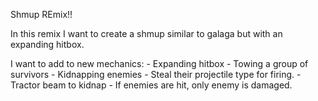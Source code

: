 Shmup REmix!!
  

In this remix I want to create a shmup similar to galaga but with an expanding hitbox. 

I want to add to new mechanics:
      - Expanding hitbox
          - Towing a group of survivors
      - Kidnapping enemies
          - Steal their projectile type for firing.
          - Tractor beam to kidnap
          - If enemies are hit, only enemy is damaged.
